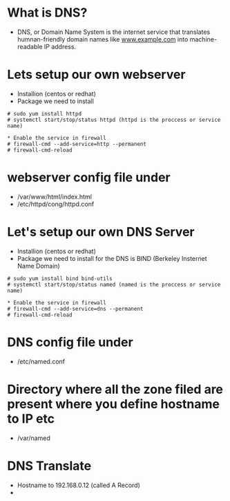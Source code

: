 # What is DNS?
* DNS, or Domain Name System is the internet service that translates humnan-friendly domain names like www.example.com into machine-readable IP address.

# Lets setup our own webserver
* Installion (centos or redhat)
* Package we need to install
```
# sudo yum install httpd
# systemctl start/stop/status httpd (httpd is the proccess or service name)

* Enable the service in firewall
# firewall-cmd --add-service=http --permanent
# firewall-cmd-reload
```

# webserver config file under
* /var/www/html/index.html
* /etc/httpd/cong/httpd.conf

# Let's setup our own DNS Server
* Installion (centos or redhat)
* Package we need to install for the DNS is BIND (Berkeley Insternet Name Domain)
```
# sudo yum install bind bind-utils
# systemctl start/stop/status named (named is the proccess or service name)

* Enable the service in firewall
# firewall-cmd --add-service=dns --permanent
# firewall-cmd-reload
```
# DNS config file under
* /etc/named.conf
# Directory where all the zone filed are present where you define hostname to IP etc
* /var/named

# DNS Translate
* Hostname to 192.168.0.12 (called A Record)
* 
